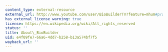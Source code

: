 ```yaml
---
content_type: external-resource
external_url: http://www.youtube.com/user/BioBuilderTV?feature=mhum#p/a/f/0/P9Ndh29V3WY
has_external_license_warning: true
license: https://en.wikipedia.org/wiki/All_rights_reserved
status: ''
title: About\_BioBuilder
uid: e4f09fe7-66a6-4dd7-b258-b13a574bf7f5
wayback_url: ''
---
```

